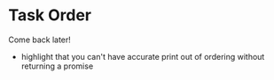 # Task Order

Come back later!

- highlight that you can't have accurate print out of ordering without returning
    a promise
